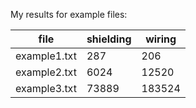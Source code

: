 My results for example files: 

| file         | shielding | wiring | 
| ------------ | --------- | ------ | 
| example1.txt | 287       | 206    | 
| example2.txt | 6024      | 12520  | 
| example3.txt | 73889     | 183524 | 
